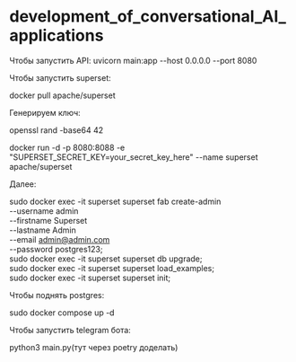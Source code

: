 # development_of_conversational_AI_applications

Чтобы запустить API:
uvicorn main:app --host 0.0.0.0 --port 8080

Чтобы запустить superset:

docker pull apache/superset

Генерируем ключ:

openssl rand -base64 42

docker run -d -p 8080:8088 -e "SUPERSET_SECRET_KEY=your_secret_key_here" --name superset apache/superset

Далее:

sudo docker exec -it superset superset fab create-admin \
               --username admin \
               --firstname Superset \
               --lastname Admin \
               --email admin@admin.com \
               --password postgres123; \
sudo docker exec -it superset superset db upgrade; \
sudo docker exec -it superset superset load_examples; \
sudo docker exec -it superset superset init;


Чтобы поднять postgres:

sudo docker compose up -d

Чтобы запустить telegram бота:

python3 main.py(тут через poetry доделать)

